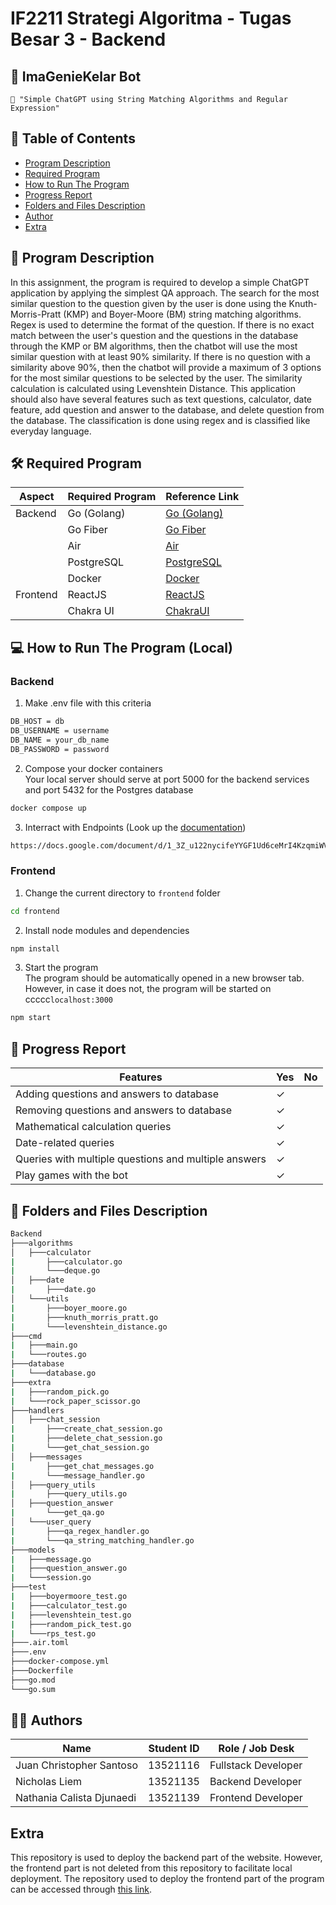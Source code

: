 # IF2211 Strategi Algoritma - Tugas Besar 3 - Backend

## 🤖 ImaGenieKelar Bot
```
📢 "Simple ChatGPT using String Matching Algorithms and Regular Expression"
```

## **📜 Table of Contents**
* [Program Description](#-program-description)
* [Required Program](#%EF%B8%8F-required-program)
* [How to Run The Program](#-how-to-run-the-program-local)
* [Progress Report](#-progress-report)
* [Folders and Files Description](#-folders-and-files-description)
* [Author](#-authors)
* [Extra](#-extra)

## **📄 Program Description**
In this assignment, the program is required to develop a simple ChatGPT application by applying the simplest QA approach. The search for the most similar question to the question given by the user is done using the Knuth-Morris-Pratt (KMP) and Boyer-Moore (BM) string matching algorithms. Regex is used to determine the format of the question. If there is no exact match between the user's question and the questions in the database through the KMP or BM algorithms, then the chatbot will use the most similar question with at least 90% similarity. If there is no question with a similarity above 90%, then the chatbot will provide a maximum of 3 options for the most similar questions to be selected by the user. The similarity calculation is calculated using Levenshtein Distance. This application should also have several features such as text questions, calculator, date feature, add question and answer to the database, and delete question from the database. The classification is done using regex and is classified like everyday language.

## **🛠️ Required Program**
| Aspect    | Required Program | Reference Link                            |
|-----------|------------------|-------------------------------------------|
| Backend   | Go (Golang)      | [Go (Golang)](https://go.dev/doc/install) |
|           | Go Fiber         | [Go Fiber](https://gofiber.io/)           |
|           | Air              | [Air](https://github.com/cosmtrek/air)    |
|           | PostgreSQL       | [PostgreSQL](https://www.postgresql.org/) |
|           | Docker           | [Docker](https://www.docker.com/)         |
| Frontend  | ReactJS          | [ReactJS](https://react.dev/)             |
|           | Chakra UI        | [ChakraUI](https://chakra-ui.com/)        |


## **💻 How to Run The Program (Local)**

### **Backend**
1. Make .env file with this criteria
```sh
DB_HOST = db
DB_USERNAME = username
DB_NAME = your_db_name
DB_PASSWORD = password
```
2. Compose your docker containers </br>
Your local server should serve at port 5000 for the backend services and port 5432 for the Postgres database <br>
```sh
docker compose up
```
3. Interract with Endpoints (Look up the [documentation](https://docs.google.com/document/d/1_3Z_u122nycifeYYGF1Ud6ceMrI4KzqmiWVB5Tq0-vA/edit?usp=sharing))
```sh
https://docs.google.com/document/d/1_3Z_u122nycifeYYGF1Ud6ceMrI4KzqmiWVB5Tq0-vA/edit?usp=sharing
```

### **Frontend**
1. Change the current directory to `frontend` folder
```sh
cd frontend
```

2. Install node modules and dependencies
```sh
npm install
```

3. Start the program </br>
The program should be automatically opened in a new browser tab. However, in case it does not, the program will be started on ccccc`localhost:3000`
```sh
npm start
```


## **📃 Progress Report**

| Features                                               | Yes      | No |
|--------------------------------------------------------|----------|----|
| Adding questions and answers to database               | &check;  |    |
| Removing questions and answers to database             | &check;  |    |
| Mathematical calculation queries                       | &check;  |    |
| Date-related queries                                   | &check;  |    |
| Queries with multiple questions and multiple answers	 | &check;  |    |
| Play games with the bot                                | &check;  |    |


## **📂 Folders and Files Description**
```bash
Backend
├───algorithms
│   ├───calculator
|       ├───calculator.go
|       └───deque.go
│   ├───date
|       ├───date.go
│   └───utils
|       ├───boyer_moore.go
|       ├───knuth_morris_pratt.go
|       └───levenshtein_distance.go
├───cmd
|   ├───main.go
|   └───routes.go
├───database
|   └───database.go
├───extra
|   ├───random_pick.go
|   └───rock_paper_scissor.go
├───handlers
│   ├───chat_session
|       ├───create_chat_session.go
|       ├───delete_chat_session.go
|       └───get_chat_session.go
│   ├───messages
|       ├───get_chat_messages.go
|       └───message_handler.go
│   ├───query_utils
|       ├───query_utils.go
│   ├───question_answer
|       └───get_qa.go
│   └───user_query
|       ├───qa_regex_handler.go
|       └───qa_string_matching_handler.go
├───models
|   ├───message.go
|   ├───question_answer.go
|   └───session.go
├───test
|   ├───boyermoore_test.go
|   ├───calculator_test.go
|   ├───levenshtein_test.go
|   ├───random_pick_test.go
|   └───rps_test.go
├───.air.toml
├───.env
├───docker-compose.yml
├───Dockerfile
├───go.mod
└───go.sum
```

## **👨‍💻 Authors**
| Name                      | Student ID | Role / Job Desk     |
|---------------------------|------------|---------------------|
| Juan Christopher Santoso  | 13521116   | Fullstack Developer |
| Nicholas Liem             | 13521135   | Backend Developer   |
| Nathania Calista Djunaedi | 13521139   | Frontend Developer  |

## **Extra**
This repository is used to deploy the backend part of the website. However, the frontend part is not deleted from this repository to facilitate local deployment. The repository used to deploy the frontend part of the program can be accessed through [this link](https://github.com/Gulilil/Tubes3_13521116_FE).